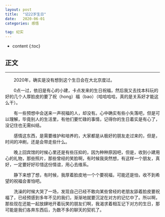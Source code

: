 ```yaml
---
layout: post
title:  "记22岁生日"
date:   2020-06-01
categories: 感悟

tag: 纪实
---
```


* content
{:toc}


## 正文

----

&emsp;&emsp;2020年，确实是没有想到这个生日会在大北京度过。

&emsp;&emsp;0点一过，依旧是有心的小建，卡点发来的生日祝福，然后我又去找本科玩的好的几个人厚脸皮的要了祝（hong）福（bao）（哈哈哈哈，真的是关系好才能这么干）。

&emsp;&emsp;有一些预想中会送来一声祝福的人，却没有。心中确实有些小失落吧，但是可以理解，毕竟别人的生活里，有他们要忙碌的事情，记得你的生日着实是有心了，没记住也无需纠结。

&emsp;&emsp;感情这东西，是需要维护和培养的，大家都是从极好的朋友走过来的，但是，时间的冲刷，还是会带走些什么。

&emsp;&emsp;晚上回宾馆的时候心里还是有些压抑的，因为种种原因吧，但是，收到小建用心的礼物，那些照片，那些曾经的笑脸啊，有时候我突然想，有这样一个朋友，真好，一定要好好珍惜这份情谊，用心去维系。

&emsp;&emsp;静下来想了想，有时候，我厚着脸皮地一个个要祝福，可能还是怕，收不到希望的祝福会害怕吧。

&emsp;&emsp;洗澡的时候大哭了一场，发现自己已经不敢向某些曾经的老朋友舔着脸皮要祝福了，已经预感到多年不见的我们，渐渐地就要沉淀在对方的记忆中了。所以啊，那些现在还能一起放肆地开着玩笑的朋友们啊，我渴求着相互记下对方的生日，那可能是我们各奔东西后，为数不多的聊天的契机了。